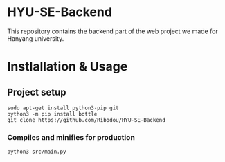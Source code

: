 # HYU-SE-Backend
This repository contains the backend part of the web project we made for Hanyang university.

# Instlallation & Usage
## Project setup
```
sudo apt-get install python3-pip git
python3 -m pip install bottle
git clone https://github.com/Ribodou/HYU-SE-Backend
```

### Compiles and minifies for production
```
python3 src/main.py
```
